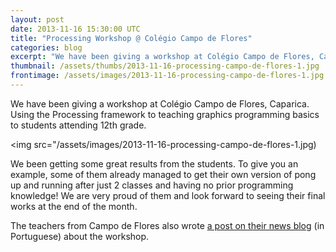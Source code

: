 ```yaml
---
layout: post
date: 2013-11-16 15:30:00 UTC
title: "Processing Workshop @ Colégio Campo de Flores"
categories: blog
excerpt: "We have been giving a workshop at Colégio Campo de Flores, Caparica. Teaching basics of graphics programming with the Processing framework to the local students attending 12th grade."
thumbnail: /assets/thumbs/2013-11-16-processing-campo-de-flores-1.jpg
frontimage: /assets/images/2013-11-16-processing-campo-de-flores-1.jpg
---
```


We have been giving a workshop at Colégio Campo de Flores, Caparica. Using the Processing framework to teaching graphics programming basics to students attending 12th grade.

<img src="/assets/images/2013-11-16-processing-campo-de-flores-1.jpg)

We been getting some great results from the students. To give you an example, some of them already managed to get their own version of pong up and running after just 2 classes and having no prior programming knowledge! We are very proud of them and look forward to seeing their final works at the end of the month.

The teachers from Campo de Flores also wrote <a href="http://campodeflores.com/blog/2013/11/05/inovar-com-processing/">a post on their news blog</a> (in Portuguese) about the workshop.
